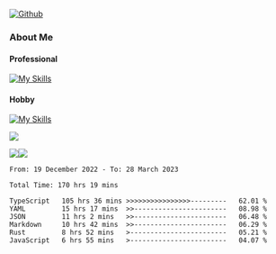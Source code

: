 [![Github](https://img.shields.io/github/followers/RinGoku?label=Follow&style=social)](https://github.com/RinGoku)

### About Me
#### Professional
[![My Skills](https://skillicons.dev/icons?i=react,ts,js,nodejs,java,graphql,firebase,githubactions&theme=light)](https://skillicons.dev)
#### Hobby
[![My Skills](https://skillicons.dev/icons?i=unity,rust,py&theme=light)](https://skillicons.dev)


![](https://github-profile-summary-cards.vercel.app/api/cards/profile-details?username=RinGoku&theme=default)

![](https://github-profile-summary-cards.vercel.app/api/cards/repos-per-language?username=RinGoku&theme=default)![](https://github-profile-summary-cards.vercel.app/api/cards/stats?username=RinGoku&theme=default)

<!--START_SECTION:waka-->

```text
From: 19 December 2022 - To: 28 March 2023

Total Time: 170 hrs 19 mins

TypeScript   105 hrs 36 mins >>>>>>>>>>>>>>>>---------   62.01 %
YAML         15 hrs 17 mins  >>-----------------------   08.98 %
JSON         11 hrs 2 mins   >>-----------------------   06.48 %
Markdown     10 hrs 42 mins  >>-----------------------   06.29 %
Rust         8 hrs 52 mins   >------------------------   05.21 %
JavaScript   6 hrs 55 mins   >------------------------   04.07 %
```

<!--END_SECTION:waka-->
